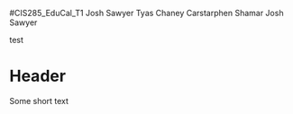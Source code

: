 #CIS285_EduCal_T1 Josh Sawyer
Tyas Chaney
Carstarphen Shamar
Josh Sawyer

test

# Header
Some short text
